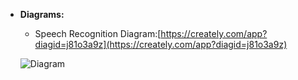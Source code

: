
- **Diagrams:**
  - Speech Recognition Diagram:[https://creately.com/app?diagid=j81o3a9z](https://creately.com/app?diagid=j81o3a9z)
  
  
  ![Diagram](relative/path/to/img.jpg?raw=true "Title")
